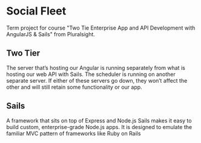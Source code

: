 # Social Fleet
Term project for course "Two Tie Enterprise App and API Development with AngularJS & Sails" from Pluralsight.

## Two Tier
The server that’s hosting our Angular is running separately from what is hosting our web API with Sails. The scheduler is running on another separate server.
If either of these servers go down, they won’t affect the other and will still retain some functionality or our app.

## Sails
A framework that sits on top of Express and Node.js
Sails makes it easy to build custom, enterprise-grade Node.js apps. It is designed to emulate the familiar MVC pattern of frameworks like Ruby on Rails